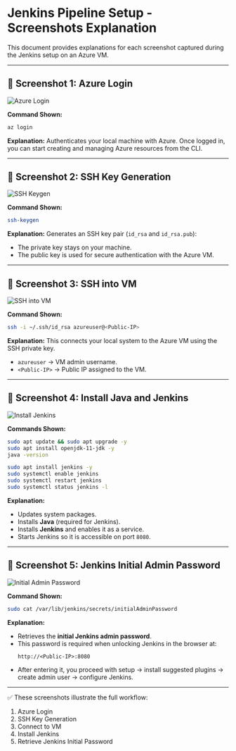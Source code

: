 # Jenkins Pipeline Setup - Screenshots Explanation

This document provides explanations for each screenshot captured during the Jenkins setup on an Azure VM.

---

## 📸 Screenshot 1: Azure Login
![Azure Login](images/screenshot1.png)

**Command Shown:**
```bash
az login
```

**Explanation:**
Authenticates your local machine with Azure. Once logged in, you can start creating and managing Azure resources from the CLI.

---

## 📸 Screenshot 2: SSH Key Generation
![SSH Keygen](images/screenshot2.png)

**Command Shown:**
```bash
ssh-keygen
```

**Explanation:**
Generates an SSH key pair (`id_rsa` and `id_rsa.pub`):
- The private key stays on your machine.
- The public key is used for secure authentication with the Azure VM.

---

## 📸 Screenshot 3: SSH into VM
![SSH into VM](images/screenshot3.png)

**Command Shown:**
```bash
ssh -i ~/.ssh/id_rsa azureuser@<Public-IP>
```

**Explanation:**
This connects your local system to the Azure VM using the SSH private key.
- `azureuser` → VM admin username.
- `<Public-IP>` → Public IP assigned to the VM.

---

## 📸 Screenshot 4: Install Java and Jenkins
![Install Jenkins](images/screenshot4.png)

**Commands Shown:**
```bash
sudo apt update && sudo apt upgrade -y
sudo apt install openjdk-11-jdk -y
java -version

sudo apt install jenkins -y
sudo systemctl enable jenkins
sudo systemctl restart jenkins
sudo systemctl status jenkins -l
```

**Explanation:**
- Updates system packages.  
- Installs **Java** (required for Jenkins).  
- Installs **Jenkins** and enables it as a service.  
- Starts Jenkins so it is accessible on port `8080`.  

---

## 📸 Screenshot 5: Jenkins Initial Admin Password
![Initial Admin Password](images/screenshot5.png)

**Command Shown:**
```bash
sudo cat /var/lib/jenkins/secrets/initialAdminPassword
```

**Explanation:**
- Retrieves the **initial Jenkins admin password**.  
- This password is required when unlocking Jenkins in the browser at:
  ```
  http://<Public-IP>:8080
  ```
- After entering it, you proceed with setup → install suggested plugins → create admin user → configure Jenkins.

---

✅ These screenshots illustrate the full workflow:  
1. Azure Login  
2. SSH Key Generation  
3. Connect to VM  
4. Install Jenkins  
5. Retrieve Jenkins Initial Password  
